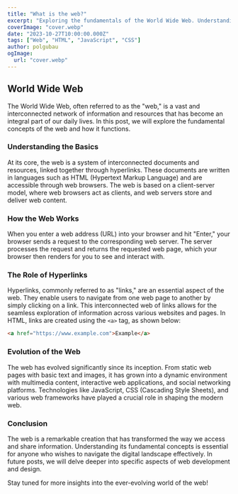 ```yaml
---
title: "What is the web?"
excerpt: "Exploring the fundamentals of the World Wide Web. Understanding the basics, how it works, the role of hyperlinks, and the evolution of the web."
coverImage: "cover.webp"
date: "2023-10-27T10:00:00.000Z"
tags: ["Web", "HTML", "JavaScript", "CSS"]
author: polgubau
ogImage:
  url: "cover.webp"
---
```


## World Wide Web

The World Wide Web, often referred to as the "web," is a vast and interconnected network of information and resources that has become an integral part of our daily lives. In this post, we will explore the fundamental concepts of the web and how it functions.

### Understanding the Basics

At its core, the web is a system of interconnected documents and resources, linked together through hyperlinks. These documents are written in languages such as HTML (Hypertext Markup Language) and are accessible through web browsers. The web is based on a client-server model, where web browsers act as clients, and web servers store and deliver web content.

### How the Web Works

When you enter a web address (URL) into your browser and hit "Enter," your browser sends a request to the corresponding web server. The server processes the request and returns the requested web page, which your browser then renders for you to see and interact with.

### The Role of Hyperlinks

Hyperlinks, commonly referred to as "links," are an essential aspect of the web. They enable users to navigate from one web page to another by simply clicking on a link. This interconnected web of links allows for the seamless exploration of information across various websites and pages.
In HTML, links are created using the `<a>` tag, as shown below:

```html
<a href="https://www.example.com">Example</a>
```

### Evolution of the Web

The web has evolved significantly since its inception. From static web pages with basic text and images, it has grown into a dynamic environment with multimedia content, interactive web applications, and social networking platforms. Technologies like JavaScript, CSS (Cascading Style Sheets), and various web frameworks have played a crucial role in shaping the modern web.

### Conclusion

The web is a remarkable creation that has transformed the way we access and share information. Understanding its fundamental concepts is essential for anyone who wishes to navigate the digital landscape effectively. In future posts, we will delve deeper into specific aspects of web development and design.

Stay tuned for more insights into the ever-evolving world of the web!

